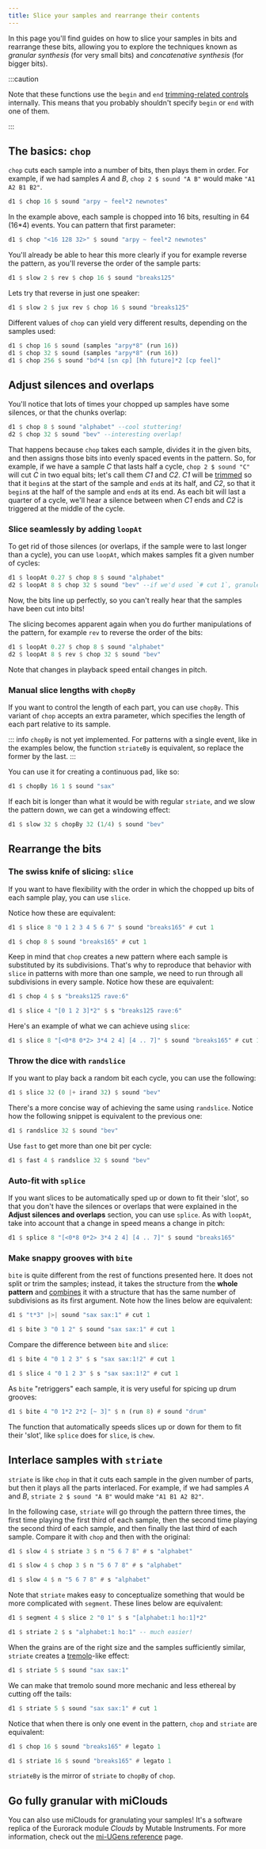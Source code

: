 ```yaml
---
title: Slice your samples and rearrange their contents
---
```


In this page you'll find guides on how to slice your samples in bits and rearrange these bits, allowing you to explore the techniques known as _granular synthesis_ (for very small bits) and _concatenative synthesis_ (for bigger bits).

:::caution

Note that these functions use the `begin` and `end` [trimming-related controls](/guides/tidal/samples/trimming) internally. This means that you probably shouldn't specify `begin` or `end` with one of them.

:::

## The basics: `chop`

`chop` cuts each sample into a number of bits, then plays them in order. For example, if we had samples *A* and *B*, `chop 2 $ sound "A B"` would make `"A1 A2 B1 B2"`.

```haskell
d1 $ chop 16 $ sound "arpy ~ feel*2 newnotes"
```

In the example above, each sample is chopped into 16 bits, resulting in 64 (16*4) events. You can pattern that first parameter:

```haskell
d1 $ chop "<16 128 32>" $ sound "arpy ~ feel*2 newnotes"
```

You'll already be able to hear this more clearly if you for example reverse the pattern, as you'll reverse the order of the sample parts:

```haskell
d1 $ slow 2 $ rev $ chop 16 $ sound "breaks125"
```
Lets try that reverse in just one speaker:

```haskell
d1 $ slow 2 $ jux rev $ chop 16 $ sound "breaks125"
```

Different values of `chop` can yield very different results, depending on the samples used:

```haskell
d1 $ chop 16 $ sound (samples "arpy*8" (run 16))
d1 $ chop 32 $ sound (samples "arpy*8" (run 16))
d1 $ chop 256 $ sound "bd*4 [sn cp] [hh future]*2 [cp feel]"
```

## Adjust silences and overlaps

You'll notice that lots of times your chopped up samples have some silences, or that the chunks overlap:

```haskell
d1 $ chop 8 $ sound "alphabet" --cool stuttering!
d2 $ chop 32 $ sound "bev" --interesting overlap!
```

That happens because `chop` takes each sample, divides it in the given bits, and then assigns those bits into evenly spaced events in the pattern. So, for example, if we have a sample *C* that lasts half a cycle, `chop 2 $ sound "C"` will cut *C* in two equal bits; let's call them *C1* and *C2*. *C1* will be [trimmed](/guides/tidal/samples/trimming) so that it `begin`s at the start of the sample and `end`s at its half, and *C2*, so that it `begin`s at the half of the sample and `end`s at its end. As each bit will last a quarter of a cycle, we'll hear a silence between when *C1* ends and *C2* is triggered at the middle of the cycle.

### Slice seamlessly by adding `loopAt`

To get rid of those silences (or overlaps, if the sample were to last longer than a cycle), you can use `loopAt`, which makes samples fit a given number of cycles:

```haskell
d1 $ loopAt 0.27 $ chop 8 $ sound "alphabet"
d2 $ loopAt 8 $ chop 32 $ sound "bev" --if we'd used `# cut 1`, granules wouldn't line up
```
Now, the bits line up perfectly, so you can't really hear that the samples have been cut into bits!

The slicing becomes apparent again when you do further manipulations of the pattern, for example `rev` to reverse the order of the bits:

```haskell
d1 $ loopAt 0.27 $ chop 8 $ sound "alphabet"
d2 $ loopAt 8 $ rev $ chop 32 $ sound "bev"
```

Note that changes in playback speed entail changes in pitch.

### Manual slice lengths with `chopBy`

If you want to control the length of each part, you can use `chopBy`. This variant of `chop` accepts an extra parameter, which specifies the length of each part relative to its sample.

::: info
`chopBy` is not yet implemented. For patterns with a single event, like in the examples below, the function `striateBy` is equivalent, so replace the former by the last.
:::

You can use it for creating a continuous pad, like so:

```haskell
d1 $ chopBy 16 1 $ sound "sax"
```

If each bit is longer than what it would be with regular `striate`, and we slow the pattern down, we can get a windowing effect:

```haskell
d1 $ slow 32 $ chopBy 32 (1/4) $ sound "bev"
```

## Rearrange the bits

### The swiss knife of slicing: `slice`

If you want to have flexibility with the order in which the chopped up bits of each sample play, you can use `slice`.

Notice how these are equivalent:

```haskell
d1 $ slice 8 "0 1 2 3 4 5 6 7" $ sound "breaks165" # cut 1

d1 $ chop 8 $ sound "breaks165" # cut 1
```

Keep in mind that `chop` creates a new pattern where each sample is substituted by its subdivisions. That's why to reproduce that behavior with `slice` in patterns with more than one sample, we need to run through all subdivisions in every sample. Notice how these are equivalent:

```haskell
d1 $ chop 4 $ s "breaks125 rave:6"

d1 $ slice 4 "[0 1 2 3]*2" $ s "breaks125 rave:6"
```

Here's an example of what we can achieve using `slice`:

```haskell
d1 $ slice 8 "[<0*8 0*2> 3*4 2 4] [4 .. 7]" $ sound "breaks165" # cut 1
```

### Throw the dice with `randslice`

If you want to play back a random bit each cycle, you can use the following:

```haskell
d1 $ slice 32 (0 |+ irand 32) $ sound "bev"
```

There's a more concise way of achieving the same using `randslice`. Notice how the following snippet is equivalent to the previous one:

```haskell
d1 $ randslice 32 $ sound "bev"
```

Use `fast` to get more than one bit per cycle:
```haskell
d1 $ fast 4 $ randslice 32 $ sound "bev"
```

### Auto-fit with `splice`

If you want slices to be automatically sped up or down to fit their 'slot', so that you don't have the silences or overlaps that were explained in the **Adjust silences and overlaps** section, you can use `splice`. As with `loopAt`, take into account that a change in speed means a change in pitch:

```haskell
d1 $ splice 8 "[<0*8 0*2> 3*4 2 4] [4 .. 7]" $ sound "breaks165"
```

### Make snappy grooves with `bite`

`bite` is quite different from the rest of functions presented here. It does not split or trim the samples; instead, it takes the structure from the **whole pattern** and [combines](/guides/tidal/patterns/combination) it with a structure that has the same number of subdivisions as its first argument. Note how the lines below are equivalent:

```haskell
d1 $ "t*3" |>| sound "sax sax:1" # cut 1

d1 $ bite 3 "0 1 2" $ sound "sax sax:1" # cut 1
```

Compare the difference between `bite` and `slice`:

```haskell
d1 $ bite 4 "0 1 2 3" $ s "sax sax:1!2" # cut 1

d1 $ slice 4 "0 1 2 3" $ s "sax sax:1!2" # cut 1
```

As `bite` "retriggers" each sample, it is very useful for spicing up drum grooves:

```haskell
d1 $ bite 4 "0 1*2 2*2 [~ 3]" $ n (run 8) # sound "drum"
```

The function that automatically speeds slices up or down for them to fit their 'slot', like `splice` does for `slice`, is `chew`.

## Interlace samples with `striate`

`striate` is like `chop` in that it cuts each sample in the given number of parts, but then it plays all the parts interlaced. For example, if we had samples *A* and *B*, `striate 2 $ sound "A B"` would make `"A1 B1 A2 B2"`.

In the following case, `striate` will go through the pattern three times, the first time playing the first third of each sample, then the second time playing the second third of each sample, and then finally the last third of each sample. Compare it with `chop` and then with the original:

```haskell
d1 $ slow 4 $ striate 3 $ n "5 6 7 8" # s "alphabet"

d1 $ slow 4 $ chop 3 $ n "5 6 7 8" # s "alphabet"

d1 $ slow 4 $ n "5 6 7 8" # s "alphabet"
```

Note that `striate` makes easy to conceptualize something that would be more complicated with `segment`. These lines below are equivalent:

```haskell
d1 $ segment 4 $ slice 2 "0 1" $ s "[alphabet:1 ho:1]*2"

d1 $ striate 2 $ s "alphabet:1 ho:1" -- much easier!
```

When the grains are of the right size and the samples sufficiently similar, `striate` creates a [tremolo](https://en.wikipedia.org/wiki/Tremolo)-like effect:

```haskell
d1 $ striate 5 $ sound "sax sax:1"
```

We can make that tremolo sound more mechanic and less ethereal by cutting off the tails:

```haskell
d1 $ striate 5 $ sound "sax sax:1" # cut 1
```

Notice that when there is only one event in the pattern, `chop` and `striate` are equivalent:

```haskell
d1 $ chop 16 $ sound "breaks165" # legato 1

d1 $ striate 16 $ sound "breaks165" # legato 1
```

`striateBy` is the mirror of `striate` to `chopBy` of `chop`.

## Go fully granular with miClouds

You can also use miClouds for granulating your samples! It's a software replica of the Eurorack module *Clouds* by Mutable Instruments. For more information, check out the [mi-UGens reference](/reference/superdirt/mi-ugens/installation) page.
